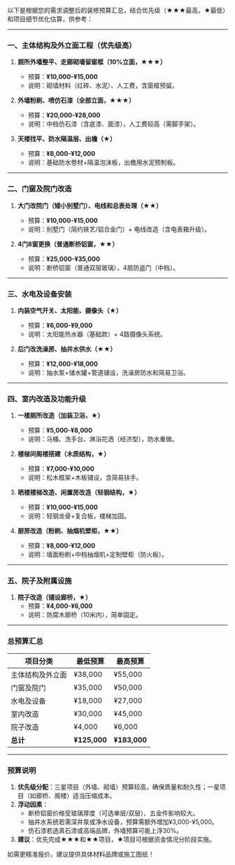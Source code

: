 以下是根据您的需求调整后的装修预算汇总，结合优先级（★★★最高，★最低）和项目细节优化估算，供参考：

---

### **一、主体结构及外立面工程（优先级高）**
1. **厕所外墙整平、走廊砌墙留窗框（10%立面，★★★）**  
   - 预算：**¥10,000-¥15,000**  
   - 说明：砌墙材料（红砖、水泥）、人工费，含窗框预留。

2. **外墙粉刷、喷仿石漆（全部立面，★★★）**  
   - 预算：**¥20,000-¥28,000**  
   - 说明：中档仿石漆（含底漆、面漆），人工费较高（需脚手架）。

3. **天楼找平、防水隔温层、出檐（★）**  
   - 预算：**¥8,000-¥12,000**  
   - 说明：基础防水卷材+隔温泡沫板，出檐用水泥预制板。

---

### **二、门窗及院门改造**
1. **大门改院门（矮小别墅门）、电线和总表处理（★★）**  
   - 预算：**¥10,000-¥15,000**  
   - 说明：别墅门（简约铁艺/铝合金门）+ 电线改造（含电表箱升级）。

2. **4门8窗更换（普通断桥铝窗，★★）**  
   - 预算：**¥25,000-¥35,000**  
   - 说明：断桥铝窗（普通双层玻璃），4扇防盗门（中档）。

---

### **三、水电及设备安装**
1. **内装空气开关、太阳能、摄像头（★）**  
   - 预算：**¥6,000-¥9,000**  
   - 说明：太阳能热水器（基础款）+ 4路摄像头系统。

2. **后门改洗澡房、抽井水供水（★★）**  
   - 预算：**¥12,000-¥18,000**  
   - 说明：抽水泵+储水罐+管道铺设，洗澡房防水和简易卫浴。

---

### **四、室内改造及功能升级**
1. **一楼厕所改造（加装卫浴，★）**  
   - 预算：**¥5,000-¥8,000**  
   - 说明：马桶、洗手台、淋浴花洒（经济型），防水重做。

2. **楼梯间阁楼搭建（木质结构，★）**  
   - 预算：**¥7,000-¥10,000**  
   - 说明：松木框架+木板铺设，含简易扶手。

3. **晒楼楼梯改造、闲置房改造（轻钢结构，★）**  
   - 预算：**¥10,000-¥15,000**  
   - 说明：轻钢龙骨+复合板，楼梯加固。

4. **厨房改造（粉刷、抽烟机壁柜，★★）**  
   - 预算：**¥8,000-¥12,000**  
   - 说明：墙面粉刷+中档抽烟机+定制壁柜（防火板）。

---

### **五、院子及附属设施**
1. **院子改造（铺设廊桥，★）**  
   - 预算：**¥4,000-¥6,000**  
   - 说明：防腐木廊桥（10米内），简单固定。

---

### **总预算汇总**
| **项目分类**       | **最低预算** | **最高预算** |
|--------------------|-------------|-------------|
| 主体结构及外立面   | ¥38,000     | ¥55,000     |
| 门窗及院门         | ¥35,000     | ¥50,000     |
| 水电及设备         | ¥18,000     | ¥27,000     |
| 室内改造           | ¥30,000     | ¥45,000     |
| 院子改造           | ¥4,000      | ¥6,000      |
| **总计**           | **¥125,000** | **¥183,000** |

---

### **预算说明**
1. **优先级分配**：三星项目（外墙、砌墙）预算较高，确保质量和耐久性；一星项目（如廊桥、阁楼）适当压缩成本。
2. **浮动因素**：  
   - 断桥铝窗价格受玻璃厚度（可选单层/双层）、五金件影响较大。  
   - 抽井水系统若需深井泵或净水设备，预算需额外增加¥3,000-¥5,000。  
   - 仿石漆若选真石漆或高端品牌，外墙预算可能上浮30%。  
3. **建议**：优先完成★★★和★★项目，★项目可根据资金情况分阶段实施。

如需更精准报价，建议提供具体材料品牌或施工图纸！